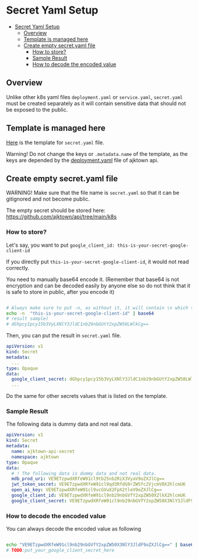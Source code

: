
# Secret Yaml Setup
<!-- TOC -->

- [Secret Yaml Setup](#secret-yaml-setup)
  - [Overview](#overview)
  - [Template is managed here](#template-is-managed-here)
  - [Create empty secret.yaml file](#create-empty-secretyaml-file)
    - [How to store?](#how-to-store)
    - [Sample Result](#sample-result)
    - [How to decode the encoded value](#how-to-decode-the-encoded-value)

<!-- /TOC -->

## Overview

Unlike other k8s yaml files `deployment.yaml` or `service.yaml`, `secret.yaml` must be created separately as it will contain sensitive data that should not be exposed to the public.

## Template is managed here

[Here](./05_secret.yaml) is the template for `secret.yaml` file.

Warning! Do not change the keys or `.metadata.name` of the template, as the keys are depended by the [deployment.yaml](https://github.com/ajktown/api/blob/19a3181bb1bf3206954529a314534d1099f4fea4/k8s/deployment.yaml#L20-L45) file of ajktown api.

## Create empty secret.yaml file

WARNING! Make sure that the file name is `secret.yaml`  so that it can be gitignored and not become public.

The empty secret should be stored here: https://github.com/ajktown/api/tree/main/k8s




### How to store?

Let's say, you want to put `google_client_id: this-is-your-secret-google-client-id`

If you directly put `this-is-your-secret-google-client-id`, it would not read correctly.

You need to manually base64 encode it. (Remember that base64 is not encryption and can be decoded easily by anyone else so do not think that it is safe to store in public, after you encode it)

```sh

# Always make sure to put -n, as without it, it will contain \n which then won't work as expected
echo -n  "this-is-your-secret-google-client-id" | base64
# result sample)
# dGhpcy1pcy15b3VyLXNlY3JldC1nb29nbGUtY2xpZW50LWlkCg==
```
Then, you can put the result in `secret.yaml` file.

```yaml
apiVersion: v1
kind: Secret
metadata:
  ...
type: Opaque
data:
  google_client_secret: dGhpcy1pcy15b3VyLXNlY3JldC1nb29nbGUtY2xpZW50LWlkCg==
  ...
```

Do the same for other secrets values that is listed on the template.

### Sample Result
The following data is dummy data and not real data.

```yaml
apiVersion: v1
kind: Secret
metadata:
  name: ajktown-api-secret
  namespace: ajktown
type: Opaque
data:
  # ! The following data is dummy data and not real data.
  mdb_prod_uri: VE9ETzpwdXRfeW91cl9tb25nb2RiX3VyaV9oZXJlCg==
  jwt_token_secret: VE9ETzpwdXRfeW91cl9qd3RfdG9rZW5fc2VjcmV0X2hlcmUK
  open_ai_key: VE9ETzpwdXRfeW91cl9vcGVuX2FpX2tleV9oZXJlCg==
  google_client_id: VE9ETzpwdXRfeW91cl9nb29nbGVfY2xpZW50X2lkX2hlcmUK
  google_client_secret: VE9ETzpwdXRfeW91cl9nb29nbGVfY2xpZW50X3NlY3JldF9oZXJlCg==
```

### How to decode the encoded value

You can always decode the encoded value as following

```sh

echo "VE9ETzpwdXRfeW91cl9nb29nbGVfY2xpZW50X3NlY3JldF9oZXJlCg==" | base64 --decode
# TODO:put_your_google_client_secret_here

```
